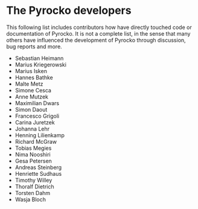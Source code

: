 # The Pyrocko developers

This following list includes contributors how have directly touched code or documentation of Pyrocko. 
It is not a complete list, in the sense that many others have influenced the development of Pyrocko through discussion, bug reports and more.

* Sebastian Heimann
* Marius Kriegerowski
* Marius Isken
* Hannes Bathke
* Malte Metz
* Simone Cesca
* Anne Mutzek
* Maximilian Dwars
* Simon Daout
* Francesco Grigoli
* Carina Juretzek
* Johanna Lehr
* Henning Lilienkamp
* Richard McGraw
* Tobias Megies
* Nima Nooshiri
* Gesa Petersen
* Andreas Steinberg
* Henriette Sudhaus
* Timothy Willey
* Thoralf Dietrich
* Torsten Dahm
* Wasja Bloch
